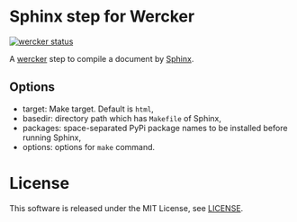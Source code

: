 Sphinx step for Wercker
=========================
[![wercker status](https://app.wercker.com/status/3596ecd0024d2759dbb6bef619f60ce7/m "wercker status")](https://app.wercker.com/project/bykey/3596ecd0024d2759dbb6bef619f60ce7)

A [wercker](http://wercker.com/) step to compile a document by [Sphinx](http://www.sphinx-doc.org/).

Options
---------
- target: Make target. Default is `html`,
- basedir: directory path which has `Makefile` of Sphinx,
- packages: space-separated PyPi package names to be installed before running Sphinx,
- options: options for `make` command.

License
=========
This software is released under the MIT License, see [LICENSE](LICENSE).
